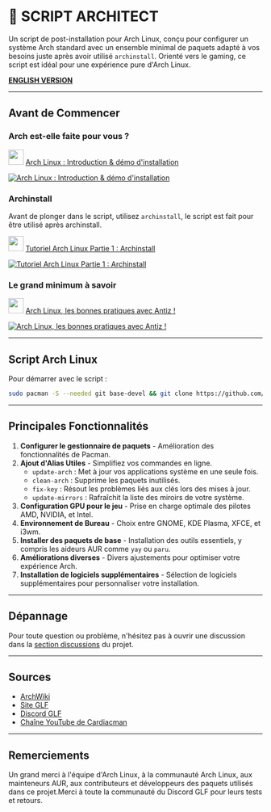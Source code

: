 # 🐧 SCRIPT ARCHITECT

Un script de post-installation pour Arch Linux, conçu pour configurer un système Arch standard avec un ensemble minimal de paquets adapté à vos besoins juste après avoir utilisé `archinstall`. Orienté vers le gaming, ce script est idéal pour une expérience pure d'Arch Linux.

**[ENGLISH VERSION](https://github.com/Gaming-Linux-FR/Architect/blob/main/README-EN.md)**

---

## Avant de Commencer

### Arch est-elle faite pour vous ?

<img src="https://github.com/Cardiacman13/tuto-archlinux-fr/blob/main/assets/images/Cardiac-icon.png" width="30" height="30"> [ Arch Linux : Introduction & démo d'installation ](https://www.youtube.com/watch?v=2B3Z0WiLT6A)

[![Arch Linux : Introduction & démo d'installation](https://img.youtube.com/vi/2B3Z0WiLT6A/0.jpg)](https://www.youtube.com/watch?v=2B3Z0WiLT6A)

### Archinstall

Avant de plonger dans le script, utilisez `archinstall`, le script est fait pour être utilisé après archinstall.

<img src="https://github.com/Cardiacman13/tuto-archlinux-fr/blob/main/assets/images/Cardiac-icon.png" width="30" height="30"> [ Tutoriel Arch Linux Partie 1 : Archinstall ](https://www.youtube.com/watch?v=JE6VwNHLcyk)


[![Tutoriel Arch Linux Partie 1 : Archinstall](https://img.youtube.com/vi/JE6VwNHLcyk/0.jpg)](https://www.youtube.com/watch?v=JE6VwNHLcyk)

### Le grand minimum à savoir

<img src="https://github.com/Cardiacman13/tuto-archlinux-fr/blob/main/assets/images/Cardiac-icon.png" width="30" height="30"> [ Arch Linux, les bonnes pratiques avec Antiz !](https://youtu.be/4CiGmS3UM3Y?si=FARbltfaw2oXVBpO)

[![Arch Linux, les bonnes pratiques avec Antiz !](https://img.youtube.com/vi/4CiGmS3UM3Y/0.jpg)](https://youtu.be/4CiGmS3UM3Y?si=FARbltfaw2oXVBpO)

---

## Script Arch Linux

Pour démarrer avec le script :

```bash
sudo pacman -S --needed git base-devel && git clone https://github.com/Cardiacman13/Architect.git ~/Architect && cd ~/Architect && chmod +x ./architect.sh && ./architect.sh
```

---

## Principales Fonctionnalités

1. **Configurer le gestionnaire de paquets** - Amélioration des fonctionnalités de Pacman.
2. **Ajout d'Alias Utiles** - Simplifiez vos commandes en ligne.
   - `update-arch` : Met à jour vos applications système en une seule fois.
   - `clean-arch` : Supprime les paquets inutilisés.
   - `fix-key` : Résout les problèmes liés aux clés lors des mises à jour.
   - `update-mirrors` : Rafraîchit la liste des miroirs de votre système.
4. **Configuration GPU pour le jeu** - Prise en charge optimale des pilotes AMD, NVIDIA, et Intel.
5. **Environnement de Bureau** - Choix entre GNOME, KDE Plasma, XFCE, et i3wm.
6. **Installer des paquets de base** - Installation des outils essentiels, y compris les aideurs AUR comme `yay` ou `paru`.
7. **Améliorations diverses** - Divers ajustements pour optimiser votre expérience Arch.
8. **Installation de logiciels supplémentaires** - Sélection de logiciels supplémentaires pour personnaliser votre installation.

---

## Dépannage

Pour toute question ou problème, n'hésitez pas à ouvrir une discussion dans la [section discussions](https://github.com/Cardiacman13/Architect/discussions) du projet.

---

## Sources

- [ArchWiki](https://wiki.archlinux.org/)
- [Site GLF](https://www.gaminglinux.fr/)
- [Discord GLF](http://discord.gg/EP3Jm8YMvj)
- [Chaîne YouTube de Cardiacman](https://www.youtube.com/@Cardiacman)

---

## Remerciements

Un grand merci à l'équipe d'Arch Linux, à la communauté Arch Linux, aux mainteneurs AUR, aux contributeurs et développeurs des paquets utilisés dans ce projet.Merci à toute la communauté du Discord GLF pour leurs tests et retours.
